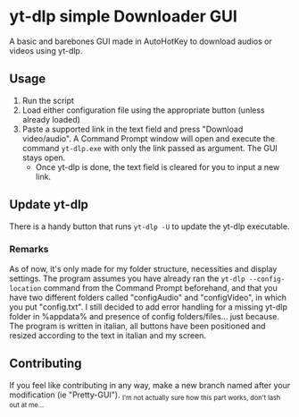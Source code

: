 # yt-dlp simple Downloader GUI
A basic and barebones GUI made in AutoHotKey to download audios or videos using yt-dlp.

## Usage
1. Run the script
2. Load either configuration file using the appropriate button (unless already loaded)
3. Paste a supported link in the text field and press "Download video/audio". A Command Prompt window will open and execute the command `yt-dlp.exe` with only the link passed as argument. The GUI stays open.
   - Once yt-dlp is done, the text field is cleared for you to input a new link.

## Update yt-dlp
There is a handy button that runs `yt-dlp -U` to update the yt-dlp executable.

### Remarks
As of now, it's only made for my folder structure, necessities and display settings.
The program assumes you have already ran the `yt-dlp --config-location` command from the Command Prompt beforehand, and that you have two different folders called "configAudio" and "configVideo", in which you put "config.txt".
I still decided to add error handling for a missing yt-dlp folder in %appdata% and presence of config folders/files... just because.
The program is written in italian, all buttons have been positioned and resized according to the text in italian and my screen.


## Contributing
If you feel like contributing in any way, make a new branch named after your modification (ie "Pretty-GUI"). <sub>I'm not actually sure how this part works, don't lash out at me...</sub>
